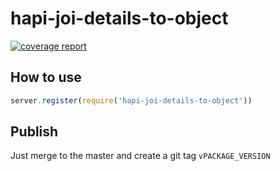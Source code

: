 # hapi-joi-details-to-object

[![coverage report](https://travis-ci.org/rilix-global/hapi-joi-details-to-object.svg?branch=master)](https://travis-ci.org/rilix-global/hapi-joi-details-to-object)

## How to use

```js
server.register(require('hapi-joi-details-to-object'))
```

## Publish

Just merge to the master and create a git tag `vPACKAGE_VERSION`

